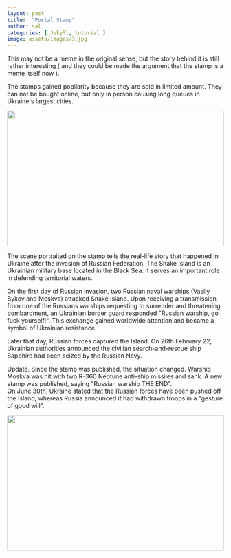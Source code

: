 ```yaml
---
layout: post
title:  "Postal Stamp"
author: sal
categories: [ Jekyll, tutorial ]
image: assets/images/3.jpg
---
```

This may not be a meme in the original sense, but the story behind it is still rather interesting ( and they could be made the argument that the stamp is a meme itself now ).

The stamps gained popilarity because they are sold in limited amount. They can not be bought online, but only in person causing long queues in Ukraine's largest cities.
<p><image style="width:100%;" height="315" src="https://static.ukrinform.com/photos/2022_05/1653327019-7479.jpeg" frameborder="0" allowfullscreen></image></p>

The scene portraited on the stamp tells the real-life story that happened in Ukraine after the invasion of Russian Federation. The Snake Island is an Ukrainian military base located in the Black Sea. It serves an important role in defending territorial waters. 

On the first day of Russian invasion, two Russian naval warships (Vasily Bykov and Moskva) attacked Snake Island. Upon receiving a transmission from one of the Russians warships requesting to surrender and threatening bombardment, an Ukrainian border guard responded "Russian warship, go fuck yourself!". This exchange gained worldwide attention and became a symbol of Ukrainian resistance.

Later that day, Russian forces captured the Island. On 26th February 22, Ukrainian authorities announced the civilian search-and-rescue ship Sapphire had been seized by the Russian Navy.

Update. Since the stamp was published, the situation changed. Warship Moskva was hit with two R-360 Neptune anti-ship missiles and sank. A new stamp was published, saying "Russian warship THE END".  
On June 30th, Ukraine stated that the Russian forces have been pushed off the Island, whereas Russia announced it had withdrawn troops in a "gesture of good will".
<p><image style="width:100%;" height="315" src="https://biz.liga.net/images/general/2022/04/22/20220422194440-2556.jpeg?v=1650645950" frameborder="0" allowfullscreen></image></p>



